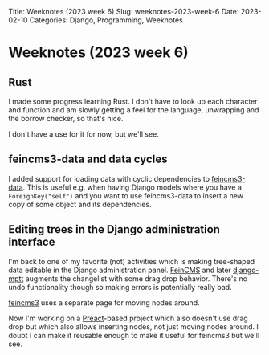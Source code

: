 Title: Weeknotes (2023 week 6)
Slug: weeknotes-2023-week-6
Date: 2023-02-10
Categories: Django, Programming, Weeknotes

# Weeknotes (2023 week 6)

## Rust

I made some progress learning Rust. I don't have to look up each character and function and am slowly getting a feel for the language, unwrapping and the borrow checker, so that's nice.

I don't have a use for it for now, but we'll see.

## feincms3-data and data cycles

I added support for loading data with cyclic dependencies to [feincms3-data](https://github.com/matthiask/feincms3-data). This is useful e.g. when having Django models where you have a `ForeignKey("self")` and you want to use feincms3-data to insert a new copy of some object and its dependencies.

## Editing trees in the Django administration interface

I'm back to one of my favorite (not) activities which is making tree-shaped data editable in the Django administration panel. [FeinCMS](https://github.com/feincms/feincms) and later [django-mptt](https://github.com/django-mptt/django-mptt/) augments the changelist with some drag drop behavior. There's no undo functionality though so making errors is potentially really bad.

[feincms3](https://feincms3.readthedocs.io/) uses a separate page for moving nodes around.

Now I'm working on a [Preact](https://preactjs.com/)-based project which also doesn't use drag drop but which also allows inserting nodes, not just moving nodes around. I doubt I can make it reusable enough to make it useful for feincms3 but we'll see.
